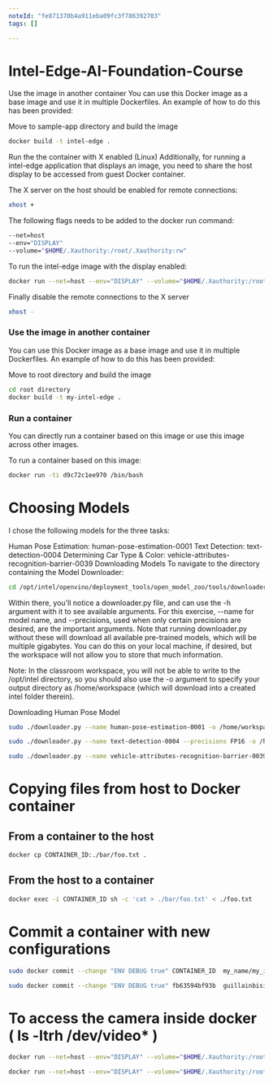 ```yaml
---
noteId: "fe871370b4a911eba09fc3f786392703"
tags: []

---
```


# Intel-Edge-AI-Foundation-Course

Use the image in another container
You can use this Docker image as a base image and use it in multiple Dockerfiles. An example of how to do this has been provided:

Move to sample-app directory and build the image

``` bash
docker build -t intel-edge .
```

Run the the container with X enabled (Linux)
Additionally, for running a intel-edge application that displays an image, you need to share the host display to be accessed from guest Docker container.

The X server on the host should be enabled for remote connections:
``` bash
xhost +
```

The following flags needs to be added to the docker run command:
``` bash
--net=host
--env="DISPLAY"
--volume="$HOME/.Xauthority:/root/.Xauthority:rw"
```
To run the intel-edge image with the display enabled:

``` bash
docker run --net=host --env="DISPLAY" --volume="$HOME/.Xauthority:/root/.Xauthority:rw" -ti d9c72c1ee970 /bin/bash
```
Finally disable the remote connections to the X server
``` bash
xhost -
```

### Use the image in another container

You can use this Docker image as a base image and use it in multiple Dockerfiles. An example of how to do this has been provided:

Move to root directory and build the image

``` bash
cd root directory
docker build -t my-intel-edge .
```

### Run a container

You can directly run a container based on this image or use this image across other images.

To run a container based on this image:

``` bash
docker run -ti d9c72c1ee970 /bin/bash
```

# Choosing Models
I chose the following models for the three tasks:

Human Pose Estimation: human-pose-estimation-0001
Text Detection: text-detection-0004
Determining Car Type & Color: vehicle-attributes-recognition-barrier-0039
Downloading Models
To navigate to the directory containing the Model Downloader:

``` bash
cd /opt/intel/openvino/deployment_tools/open_model_zoo/tools/downloader
```

Within there, you'll notice a downloader.py file, and can use the -h argument with it to see available arguments. For this exercise, --name for model name, and --precisions, used when only certain precisions are desired, are the important arguments. Note that running downloader.py without these will download all available pre-trained models, which will be multiple gigabytes. You can do this on your local machine, if desired, but the workspace will not allow you to store that much information.

Note: In the classroom workspace, you will not be able to write to the /opt/intel directory, so you should also use the -o argument to specify your output directory as /home/workspace (which will download into a created intel folder therein).

Downloading Human Pose Model

``` bash
sudo ./downloader.py --name human-pose-estimation-0001 -o /home/workspace
```

``` bash
sudo ./downloader.py --name text-detection-0004 --precisions FP16 -o /home/workspace
```

``` bash
sudo ./downloader.py --name vehicle-attributes-recognition-barrier-0039 --precisions INT8 -o /home/workspace
```

# Copying files from host to Docker container
## From a container to the host
``` bash
docker cp CONTAINER_ID:./bar/foo.txt .
```
## From the host to a container
``` bash
docker exec -i CONTAINER_ID sh -c 'cat > ./bar/foo.txt' < ./foo.txt
```

# Commit a container with new configurations

``` bash
sudo docker commit --change "ENV DEBUG true" CONTAINER_ID  my_name/my_image:version3
```
``` bash
sudo docker commit --change "ENV DEBUG true" fb63594bf93b  guillainbisimwa/openvino:version4
```

# To access the camera inside docker ( ls -ltrh /dev/video* )
``` bash
docker run --net=host --env="DISPLAY" --volume="$HOME/.Xauthority:/root/.Xauthority:rw" -v /dev/video1:/dev/video1 -ti b213c7e52101 /bin/bash
```

``` bash
docker run --net=host --env="DISPLAY" --volume="$HOME/.Xauthority:/root/.Xauthority:rw" --device=/dev/video0:/dev/video0 -ti 05d6111af32e /bin/bash
```